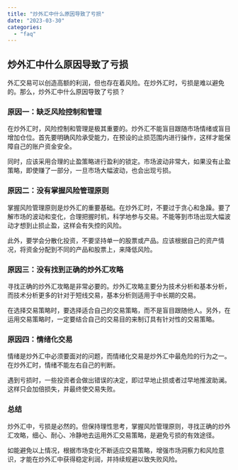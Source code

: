 ```yaml
---
title: "炒外汇中什么原因导致了亏损"
date: "2023-03-30"
categories: 
  - "faq"
---
```


## 炒外汇中什么原因导致了亏损

外汇交易可以创造高额的利润，但也存在着风险。在炒外汇时，亏损是难以避免的。那么，炒外汇中什么原因导致了亏损？

### 原因一：缺乏风险控制和管理

在炒外汇时，风险控制和管理是极其重要的。炒外汇不能盲目跟随市场情绪或盲目增加仓位。首先要明确风险承受能力，在预设的止损范围内进行操作，这样才能保障自己的账户资金安全。

同时，应该采用合理的止盈策略进行盈利的锁定。市场波动非常大，如果没有止盈策略，即使赚了一部分，一旦市场大幅波动，也会出现亏损。

### 原因二：没有掌握风险管理原则

掌握风险管理原则是炒外汇的重要基础。在炒外汇时，不要过于贪心和急躁。要了解市场的波动和变化，合理把握时机，科学地参与交易。不能等到市场出现大幅波动才想到止损止盈，这样会有失控的风险。

此外，要学会分散化投资，不要坚持单一的股票或产品。应该根据自己的资产情况，将资金分配到不同的产品和股票上，来降低风险。

### 原因三：没有找到正确的炒外汇攻略

寻找正确的炒外汇攻略是非常必要的。炒外汇攻略主要分为技术分析和基本分析，而技术分析更多的针对于短线交易，基本分析则适用于中长期的交易。

在选择交易策略时，要选择适合自己的交易策略，而不是盲目跟随他人。另外，在运用交易策略时，一定要结合自己的交易目的来制订具有针对性的交易策略。

### 原因四：情绪化交易

情绪是炒外汇中必须要面对的问题，而情绪化交易是炒外汇中最危险的行为之一。在炒外汇时，情绪不能左右自己的判断。

遇到亏损时，一些投资者会做出错误的决定，即过早地止损或者过早地推波助澜。这样只会加倍损失，并最终使交易失败。

### 总结

炒外汇中，亏损是必然的。但保持理性思考，掌握风险管理原则，寻找正确的炒外汇攻略，细心、耐心、冷静地去运用外汇交易策略，是避免亏损的有效途径。

如能避免以上情况，根据市场变化不断适应交易策略，增强市场洞察力和风险意识，才能在炒外汇中获得稳定利润，并持续规避以致失败风险。
